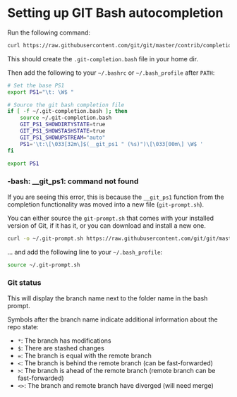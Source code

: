 # Setting up GIT Bash autocompletion

Run the following command:

```bash
curl https://raw.githubusercontent.com/git/git/master/contrib/completion/git-completion.bash > ~/.git-completion.bash
```

This should create the `.git-completion.bash` file in your home dir.

Then add the following to your `~/.bashrc` or `~/.bash_profile` after `PATH`:

```bash
# Set the base PS1
export PS1="\t: \W$ "

# Source the git bash completion file
if [ -f ~/.git-completion.bash ]; then
    source ~/.git-completion.bash
    GIT_PS1_SHOWDIRTYSTATE=true
    GIT_PS1_SHOWSTASHSTATE=true
    GIT_PS1_SHOWUPSTREAM="auto"
    PS1='\t:\[\033[32m\]$(__git_ps1 " (%s)")\[\033[00m\] \W$ '
fi

export PS1
```

### -bash: __git_ps1: command not found

If you are seeing this error, this is because the `__git_ps1` function from the completion functionality was moved into a new file (`git-prompt.sh`).

You can either source the `git-prompt.sh` that comes with your installed version of Git, if it has it, or you can download and install a new one.

```bash
curl -o ~/.git-prompt.sh https://raw.githubusercontent.com/git/git/master/contrib/completion/git-prompt.sh
```

... and add the following line to your `~/.bash_profile`:

```bash
source ~/.git-prompt.sh
```

### Git status

This will display the branch name next to the folder name in the bash prompt.

Symbols after the branch name indicate additional information about the repo state:

* `*`: The branch has modifications
* `$`: There are stashed changes
* `=`: The branch is equal with the remote branch
* `<`: The branch is behind the remote branch (can be fast-forwarded)
* `>`: The branch is ahead of the remote branch (remote branch can be fast-forwarded)
* `<>`: The branch and remote branch have diverged (will need merge)
